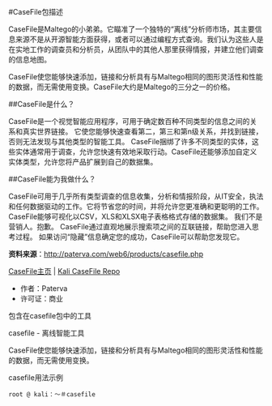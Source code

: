 #CaseFile包描述

CaseFile是Maltego的小弟弟。它瞄准了一个独特的“离线”分析师市场，其主要信息来源不是从开源智能方面获得，或者可以通过编程方式查询。我们认为这些人是在实地工作的调查员和分析员，从团队中的其他人那里获得情报，并建立他们调查的信息地图。

CaseFile使您能够快速添加，链接和分析具有与Maltego相同的图形灵活性和性能的数据，而无需使用变换。CaseFile大约是Maltego的三分之一的价格。

##CaseFile是什么？

CaseFile是一个视觉智能应用程序，可用于确定数百种不同类型的信息之间的关系和真实世界链接。
它使您能够快速查看第二，第三和第n级关系，并找到链接，否则无法发现与其他类型的智能工具。
CaseFile捆绑了许多不同类型的实体，这些实体通常用于调查，允许您快速有效地采取行动。CaseFile还能够添加自定义实体类型，允许您将产品扩展到自己的数据集。

##CaseFile能为我做什么？

CaseFile可用于几乎所有类型调查的信息收集，分析和情报阶段，从IT安全，执法和任何数据驱动的工作。它将节省您的时间，并将允许您更准确和更聪明的工作。
CaseFile能够可视化以CSV，XLS和XLSX电子表格格式存储的数据集。
我们不是营销人。抱歉。
CaseFile通过直观地展示搜索项之间的互联链接，帮助您进入思考过程。
如果访问“隐藏”信息确定您的成功，CaseFile可以帮助您发现它。

**资料来源**：http://paterva.com/web6/products/casefile.php

[CaseFile主页](http://paterva.com/) | [Kali CaseFile Repo](http://git.kali.org/gitweb/?p=packages/casefile.git;a=summary)

- 作者：Paterva
- 许可证：商业

包含在casefile包中的工具

casefile - 离线智能工具

CaseFile使您能够快速添加，链接和分析具有与Maltego相同的图形灵活性和性能的数据，而无需使用变换。

casefile用法示例

```
root @ kali：〜＃casefile
```
